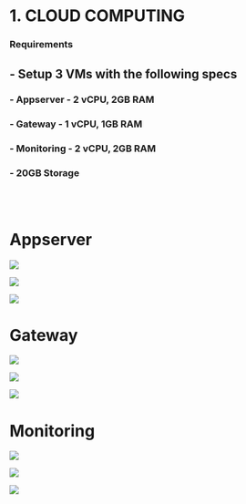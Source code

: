 # 1. CLOUD COMPUTING



### Requirements<br>
## - Setup 3 VMs with the following specs<br>
   ### - Appserver - 2 vCPU, 2GB RAM<br>
   ### - Gateway - 1 vCPU, 1GB RAM<br>
   ### - Monitoring - 2 vCPU, 2GB RAM<br>
### - 20GB Storage<br>

<br>
<br>

# Appserver

![](https://github.com/Angga6699/Devops/blob/master/Final%20Task/Poto%20Final%20Task/81.jpg)

![](https://github.com/Angga6699/Devops/blob/master/Final%20Task/Poto%20Final%20Task/82.jpg)

![](https://github.com/Angga6699/Devops/blob/master/Final%20Task/Poto%20Final%20Task/87.jpg)

# Gateway

![](https://github.com/Angga6699/Devops/blob/master/Final%20Task/Poto%20Final%20Task/83.jpg)

![](https://github.com/Angga6699/Devops/blob/master/Final%20Task/Poto%20Final%20Task/84.jpg)

![](https://github.com/Angga6699/Devops/blob/master/Final%20Task/Poto%20Final%20Task/88.jpg)

# Monitoring

![](https://github.com/Angga6699/Devops/blob/master/Final%20Task/Poto%20Final%20Task/85.jpg)

![](https://github.com/Angga6699/Devops/blob/master/Final%20Task/Poto%20Final%20Task/86.jpg)

![](https://github.com/Angga6699/Devops/blob/master/Final%20Task/Poto%20Final%20Task/89.jpg)
